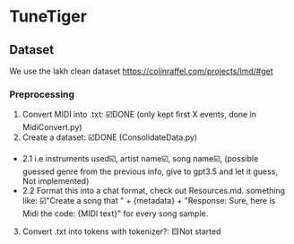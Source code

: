 # TuneTiger

## Dataset
We use the lakh clean dataset https://colinraffel.com/projects/lmd/#get

### Preprocessing
1. Convert MIDI into .txt: ☑️DONE (only kept first X events, done in MidiConvert.py)
2. Create a dataset: ☑️DONE (ConsolidateData.py)
- 2.1 i.e instruments used☑️, artist name☑️, song name☑️, (possible guessed genre from the previous info, give to gpt3.5 and let it guess, Not implemented)
- 2.2 Format this into a chat format, check out Resources.md.
        something like: ☑️"Create a song that " + {metadata} + "Response: Sure, here is Midi the code: {MIDI text}"
        for every song sample. 
3. Convert .txt into tokens with tokenizer?: 🟨Not started